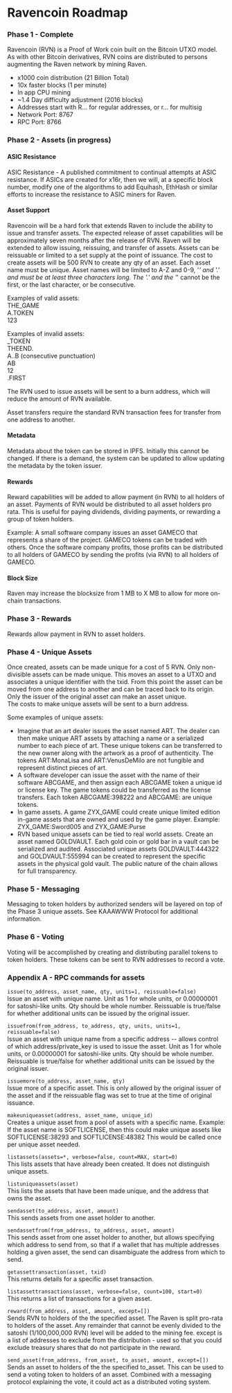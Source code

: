 # Ravencoin Roadmap

### Phase 1 - Complete

Ravencoin (RVN) is a Proof of Work coin built on the Bitcoin UTXO model. As with other Bitcoin derivatives, RVN coins are distributed to persons augmenting the Raven network by mining Raven.
*  x1000 coin distribution (21 Billion Total)
*  10x faster blocks (1 per minute)
*  In app CPU mining
*  ~1.4 Day difficulty adjustment (2016 blocks)
*  Addresses start with R... for regular addresses, or r... for multisig
*  Network Port: 8767
*  RPC Port: 8766

### Phase 2 - Assets (in progress)

#### ASIC Resistance

ASIC Resistance - A published commitment to continual attempts at ASIC resistance. If ASICs are created for x16r, then we will, at a specific block number, modify one of the algorithms to add Equihash, EthHash or similar efforts to increase the resistance to ASIC miners for Raven.

#### Asset Support

Ravencoin will be a hard fork that extends Raven to include the ability to issue and transfer assets. The expected release of asset capabilities will be approximately seven months after the release of RVN. Raven will be extended to allow issuing, reissuing, and transfer of assets. Assets can be reissuable or limited to a set supply at the point of issuance. The cost to create assets will be 500 RVN to create any qty of an asset. Each asset name must be unique. Asset names will be limited to A-Z and 0-9, '_' and '.' and must be at least three characters long. The '.' and the '_' cannot be the first, or the last character, or be consecutive.  

Examples of valid assets:  
THE_GAME  
A.TOKEN  
123  

Examples of invalid assets:  
_TOKEN  
THEEND.  
A..B (consecutive punctuation)  
AB  
12  
.FIRST  

The RVN used to issue assets will be sent to a burn address, which will reduce the amount of RVN available.  

Asset transfers require the standard RVN transaction fees for transfer from one address to another.

#### Metadata

Metadata about the token can be stored in IPFS. Initially this cannot be changed. If there is a demand, the system can be updated to allow updating the metadata by the token issuer.

#### Rewards

Reward capabilities will be added to allow payment (in RVN) to all holders of an asset. Payments of RVN would be distributed to all asset holders pro rata. This is useful for paying dividends, dividing payments, or rewarding a group of token holders.  

Example: A small software company issues an asset GAMECO that represents a share of the project. GAMECO tokens can be traded with others. Once the software company profits, those profits can be distributed to all holders of GAMECO by sending the profits (via RVN) to all holders of GAMECO.

#### Block Size

Raven may increase the blocksize from 1 MB to X MB to allow for more on-chain transactions.

### Phase 3 - Rewards

Rewards allow payment in RVN to asset holders.

### Phase 4 - Unique Assets

Once created, assets can be made unique for a cost of 5 RVN. Only non-divisible assets can be made unique. This moves an asset to a UTXO and associates a unique identifier with the txid. From this point the asset can be moved from one address to another and can be traced back to its origin. Only the issuer of the original asset can make an asset unique.  
The costs to make unique assets will be sent to a burn address.  

Some examples of unique assets:  
*  Imagine that an art dealer issues the asset named ART. The dealer can then make unique ART assets by attaching a name or a serialized number to each piece of art. These unique tokens can be transferred to the new owner along with the artwork as a proof of authenticity. The tokens ART:MonaLisa and ART:VenusDeMilo are not fungible and represent distinct pieces of art.
*  A software developer can issue the asset with the name of their software ABCGAME, and then assign each ABCGAME token a unique id or license key. The game tokens could be transferred as the license transfers. Each token ABCGAME:398222 and ABCGAME:
are unique tokens.
*  In game assets. A game ZYX_GAME could create unique limited edition in-game assets that are owned and used by the game player. Example: ZYX_GAME:Sword005 and ZYX_GAME:Purse
*  RVN based unique assets can be tied to real world assets. Create an asset named GOLDVAULT. Each gold coin or gold bar in a vault can be serialized and audited. Associated unique assets GOLDVAULT:444322 and GOLDVAULT:555994 can be created to represent the specific assets in the physical gold vault. The public nature of the chain allows for full transparency.

### Phase 5 - Messaging

Messaging to token holders by authorized senders will be layered on top of the Phase 3 unique assets. See KAAAWWW Protocol for additional information.

### Phase 6 - Voting

Voting will be accomplished by creating and distributing parallel tokens to token holders. These tokens can be sent to RVN addresses to record a vote.

### Appendix A - RPC commands for assets

`issue(to_address, asset_name, qty, units=1, reissuable=false)`  
Issue an asset with unique name. Unit as 1 for whole units, or 0.00000001 for satoshi-like units. Qty should be whole number. Reissuable is true/false for whether additional units can be issued by the
original issuer.  

`issuefrom(from_address, to_address, qty, units, units=1, reissuable=false)`  
Issue an asset with unique name from a specific address -- allows control of which address/private_key is used to issue the asset. Unit as 1 for whole units, or 0.00000001 for satoshi-like units. Qty should be whole number. Reissuable is true/false for whether additional units can be issued by the original issuer.

`issuemore(to_address, asset_name, qty)`  
Issue more of a specific asset. This is only allowed by the original issuer of the asset and if the reissuable flag was set to true at the time of original issuance.  

`makeuniqueasset(address, asset_name, unique_id)`  
Creates a unique asset from a pool of assets with a specific name. Example: If the asset name is SOFTLICENSE, then this could make unique assets like SOFTLICENSE:38293 and SOFTLICENSE:48382 This would be called once per unique asset needed.  

`listassets(assets=*, verbose=false, count=MAX, start=0)`  
This lists assets that have already been created. It does not distinguish unique assets.  

`listuniqueassets(asset)`  
This lists the assets that have been made unique, and the address that owns the asset.  

`sendasset(to_address, asset, amount)`  
This sends assets from one asset holder to another.  

`sendassetfrom(from_address, to_address, asset, amount)`  
This sends asset from one asset holder to another, but allows specifying which address to send from, so that if a wallet that has multiple addresses holding a given asset, the send can disambiguate the address from which to send.  

`getassettransaction(asset, txid)`  
This returns details for a specific asset transaction.  

`listassettransactions(asset, verbose=false, count=100, start=0)`  
This returns a list of transactions for a given asset.  

`reward(from_address, asset, amount, except=[])`  
Sends RVN to holders of the the specified asset. The Raven is split pro-rata to holders of the asset. Any remainder that cannot be evenly divided to the satoshi (1/100,000,000 RVN) level will be added to the mining fee. ​except​ is a list of addresses to exclude from the distribution - used so that you could exclude treasury shares that do not participate in the reward.  

`send_asset(from_address, from_asset, to_asset, amount, except=[])`  
Sends an asset to holders of the the specified to_asset. This can be used to send a voting token to holders of an asset. Combined with a messaging protocol explaining the vote, it could act as a distributed voting system.
